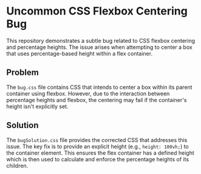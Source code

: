 # Uncommon CSS Flexbox Centering Bug
This repository demonstrates a subtle bug related to CSS flexbox centering and percentage heights.  The issue arises when attempting to center a box that uses percentage-based height within a flex container.

## Problem
The `bug.css` file contains CSS that intends to center a box within its parent container using flexbox. However, due to the interaction between percentage heights and flexbox, the centering may fail if the container's height isn't explicitly set.

## Solution
The `bugSolution.css` file provides the corrected CSS that addresses this issue. The key fix is to provide an explicit height (e.g., `height: 100vh;`) to the container element.  This ensures the flex container has a defined height which is then used to calculate and enforce the percentage heights of its children. 